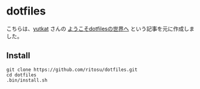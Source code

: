 # dotfiles

こちらは、[yutkat](https://twitter.com/yutkat) さんの [ようこそdotfilesの世界へ](https://qiita.com/yutkat/items/c6c7584d9795799ee164) という記事を元に作成しました。

## Install
```
git clone https://github.com/ritosu/dotfiles.git
cd dotfiles
.bin/install.sh
```
